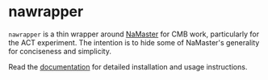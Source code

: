 # nawrapper

`nawrapper` is a thin wrapper around [NaMaster](https://github.com/LSSTDESC/NaMaster)
for CMB work, particularly for the ACT experiment. The intention is to hide some of NaMaster's generality for conciseness and simplicity.

Read the [documentation](http://physics.princeton.edu/~zequnl/nawrapper/index.html) for detailed installation and usage instructions.
